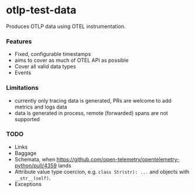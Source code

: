 # otlp-test-data

Produces OTLP data using OTEL instrumentation.

### Features

- Fixed, configurable timestamps
- aims to cover as much of OTEL API as possible
- Cover all valid data types
- Events

### Limitations

- currently only tracing data is generated, PRs are welcome to add metrics and logs data
- data is generated in process, remote (forwarded) spans are not supported

### TODO

- Links
- Baggage
- Schemata, when https://github.com/open-telemetry/opentelemetry-python/pull/4359 lands
- Attribute value type coercion, e.g. `class Str(str): ...` and objects with `__str__(self)`.
- Exceptions

